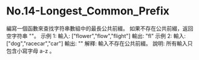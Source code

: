 # No.14-Longest_Common_Prefix
編寫一個函數來查找字符串數組中的最長公共前綴。 如果不存在公共前綴，返回空字符串 ""。  示例 1: 輸入: ["flower","flow","flight"] 輸出: "fl"  示例 2: 輸入: ["dog","racecar","car"] 輸出: "" 解釋: 輸入不存在公共前綴。  說明: 所有輸入只包含小寫字母 a-z 。
